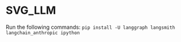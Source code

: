 # SVG_LLM

Run the following commands:
`pip install -U langgraph langsmith langchain_anthropic ipython`